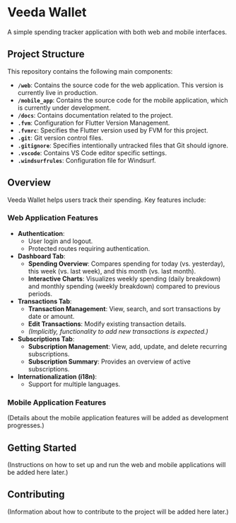 # Veeda Wallet

A simple spending tracker application with both web and mobile interfaces.

## Project Structure

This repository contains the following main components:

*   **`/web`**: Contains the source code for the web application. This version is currently live in production.
*   **`/mobile_app`**: Contains the source code for the mobile application, which is currently under development.
*   **`/docs`**: Contains documentation related to the project.
*   **`.fvm`**: Configuration for Flutter Version Management.
*   **`.fvmrc`**: Specifies the Flutter version used by FVM for this project.
*   **`.git`**: Git version control files.
*   **`.gitignore`**: Specifies intentionally untracked files that Git should ignore.
*   **`.vscode`**: Contains VS Code editor specific settings.
*   **`.windsurfrules`**: Configuration file for Windsurf.

## Overview

Veeda Wallet helps users track their spending. Key features include:

### Web Application Features

*   **Authentication**:
    *   User login and logout.
    *   Protected routes requiring authentication.
*   **Dashboard Tab**:
    *   **Spending Overview**: Compares spending for today (vs. yesterday), this week (vs. last week), and this month (vs. last month).
    *   **Interactive Charts**: Visualizes weekly spending (daily breakdown) and monthly spending (weekly breakdown) compared to previous periods.
*   **Transactions Tab**:
    *   **Transaction Management**: View, search, and sort transactions by date or amount.
    *   **Edit Transactions**: Modify existing transaction details.
    *   *(Implicitly, functionality to add new transactions is expected.)*
*   **Subscriptions Tab**:
    *   **Subscription Management**: View, add, update, and delete recurring subscriptions.
    *   **Subscription Summary**: Provides an overview of active subscriptions.
*   **Internationalization (i18n)**:
    *   Support for multiple languages.

### Mobile Application Features

(Details about the mobile application features will be added as development progresses.)

## Getting Started

(Instructions on how to set up and run the web and mobile applications will be added here later.)

## Contributing

(Information about how to contribute to the project will be added here later.)
